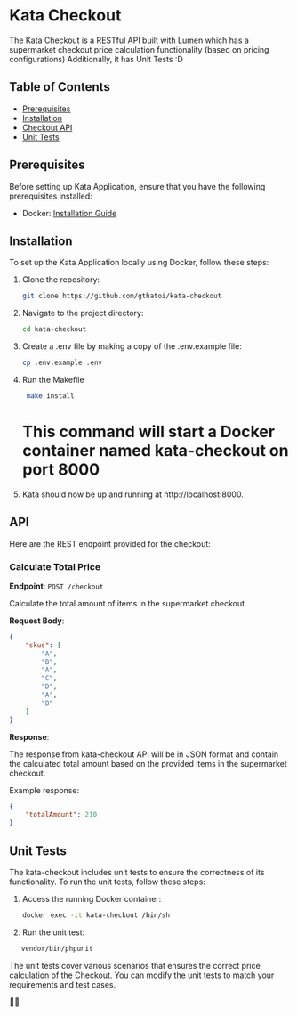 # Kata Checkout

The Kata Checkout is a RESTful API built with Lumen which has a supermarket checkout price calculation functionality (based on pricing configurations) 
Additionally, it has Unit Tests :D

## Table of Contents

- [Prerequisites](#prerequisites)
- [Installation](#installation)
- [Checkout API](#API)
- [Unit Tests](#unit-tests)

## Prerequisites

Before setting up Kata Application, ensure that you have the following prerequisites installed:

- Docker: [Installation Guide](https://docs.docker.com/get-docker/)

## Installation

To set up the Kata Application locally using Docker, follow these steps:

1. Clone the repository:

   ```bash
   git clone https://github.com/gthatoi/kata-checkout

2. Navigate to the project directory:
    ```bash
    cd kata-checkout
3. Create a .env file by making a copy of the .env.example file:
   ```bash
   cp .env.example .env
   ```
4. Run the Makefile
   ```bash
    make install
   ```
   # This command will start a Docker container named kata-checkout on port 8000
5. Kata should now be up and running at http://localhost:8000.

## API

Here are the REST endpoint provided for the checkout:

### Calculate Total Price

**Endpoint**: `POST /checkout`

Calculate the total amount of items in the supermarket checkout.

**Request Body**:

```json
{
    "skus": [
        "A",
        "B",
        "A",
        "C",
        "D",
        "A",
        "B"
    ]
}
```
**Response**:

The response from kata-checkout API will be in JSON format and contain the calculated total amount based on the provided items in the supermarket checkout.

Example response:

```json
{
    "totalAmount": 210
}
```
## Unit Tests

The kata-checkout includes unit tests to ensure the correctness of its functionality. To run the unit tests, follow these steps:

1. Access the running Docker container:

   ```bash
   docker exec -it kata-checkout /bin/sh
   
2. Run the unit test:
```bash
   vendor/bin/phpunit
```
The unit tests cover various scenarios that ensures the correct price calculation of the Checkout. 
You can modify the unit tests to match your requirements and test cases.

💃🕺
